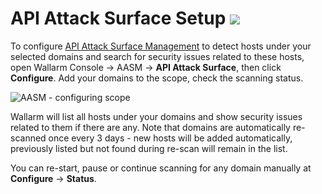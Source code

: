 # API Attack Surface Setup  <a href="../../about-wallarm/subscription-plans/#api-attack-surface"><img src="../../images/api-attack-surface-tag.svg" style="border: none;"></a>

To configure [API Attack Surface Management](overview.md) to detect hosts under your selected domains and search for security issues related to these hosts, open Wallarm Console → AASM → **API Attack Surface**, then click **Configure**. Add your domains to the scope, check the scanning status.

![AASM - configuring scope](../images/api-attack-surface/aasm-scope.png)

Wallarm will list all hosts under your domains and show security issues related to them if there are any. Note that domains are automatically re-scanned once every 3 days - new hosts will be added automatically, previously listed but not found during re-scan will remain in the list.

You can re-start, pause or continue scanning for any domain manually at **Configure** → **Status**.